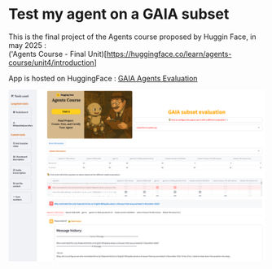 # Test my agent on a GAIA subset

This is the final project of the Agents course proposed by Huggin Face, in may 2025 :  
('Agents Course - Final Unit)[https://huggingface.co/learn/agents-course/unit4/introduction]

App is hosted on HuggingFace : [GAIA Agents Evaluation](https://huggingface.co/spaces/Loren/GAIA_Agents_Evaluations)


<img src="app.png" width="700"/>
